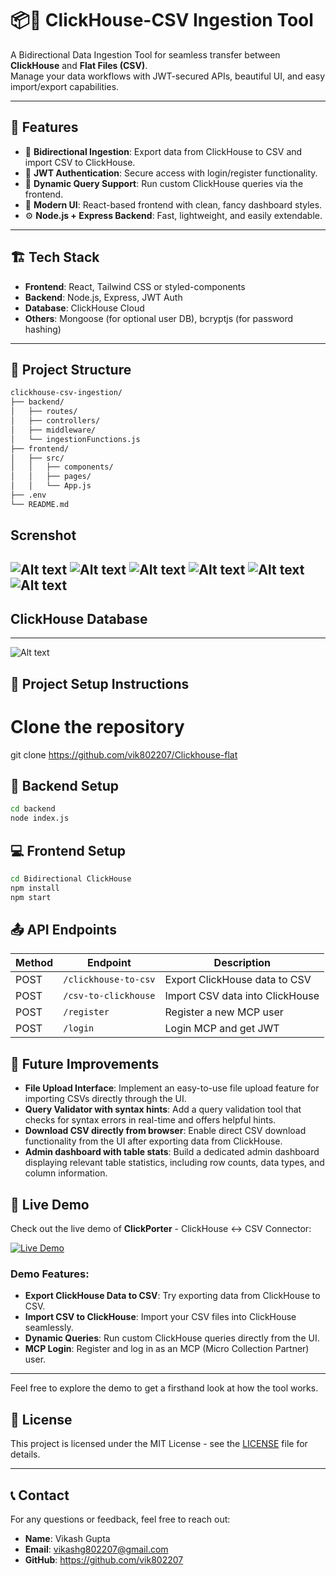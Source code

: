 # 📦📄 ClickHouse-CSV Ingestion Tool

A Bidirectional Data Ingestion Tool for seamless transfer between **ClickHouse** and **Flat Files (CSV)**.  
Manage your data workflows with JWT-secured APIs, beautiful UI, and easy import/export capabilities.

---

## 🚀 Features

- 🔁 **Bidirectional Ingestion**: Export data from ClickHouse to CSV and import CSV to ClickHouse.
- 🔐 **JWT Authentication**: Secure access with login/register functionality.
- 🧾 **Dynamic Query Support**: Run custom ClickHouse queries via the frontend.
- 🎨 **Modern UI**: React-based frontend with clean, fancy dashboard styles.
- ⚙️ **Node.js + Express Backend**: Fast, lightweight, and easily extendable.

---

## 🏗️ Tech Stack

- **Frontend**: React, Tailwind CSS or styled-components
- **Backend**: Node.js, Express, JWT Auth
- **Database**: ClickHouse Cloud
- **Others**: Mongoose (for optional user DB), bcryptjs (for password hashing)

---

## 📁 Project Structure
```bash
clickhouse-csv-ingestion/
├── backend/
│   ├── routes/
│   ├── controllers/
│   ├── middleware/
│   └── ingestionFunctions.js
├── frontend/
│   ├── src/
│   │   ├── components/
│   │   ├── pages/
│   │   └── App.js
├── .env
└── README.md
```
## Screnshot

![Alt text](https://github.com/vik802207/Clickhouse-flat/blob/main/img/Screenshot%20(427).png?raw=true)
![Alt text](https://github.com/vik802207/Clickhouse-flat/blob/main/img/Screenshot%20(428).png?raw=true)
![Alt text](https://github.com/vik802207/Clickhouse-flat/blob/main/img/Screenshot%20(429).png?raw=true)
![Alt text](https://github.com/vik802207/Clickhouse-flat/blob/main/img/Screenshot%20(426).png?raw=true)
![Alt text](https://github.com/vik802207/Clickhouse-flat/blob/main/img/Screenshot%20(430).png?raw=true)
![Alt text](https://github.com/vik802207/Clickhouse-flat/blob/main/img/Screenshot%20(431).png?raw=true)
---
## ClickHouse Database
---
![Alt text](https://github.com/vik802207/Clickhouse-flat/blob/main/img/Screenshot%20(432).png?raw=true)


## 🚀 Project Setup Instructions

# Clone the repository
git clone https://github.com/vik802207/Clickhouse-flat

## 🔧 Backend Setup
```bash
cd backend
node index.js
```

## 💻 Frontend Setup
```bash
cd Bidirectional ClickHouse
npm install
npm start
```

## 📤 API Endpoints

| Method | Endpoint             | Description                     |
| ------ | -------------------- | ------------------------------- |
| POST   | `/clickhouse-to-csv` | Export ClickHouse data to CSV   |
| POST   | `/csv-to-clickhouse` | Import CSV data into ClickHouse |
| POST   | `/register`          | Register a new MCP user         |
| POST   | `/login`             | Login MCP and get JWT           |

## 📌 Future Improvements

- **File Upload Interface**: Implement an easy-to-use file upload feature for importing CSVs directly through the UI.
- **Query Validator with syntax hints**: Add a query validation tool that checks for syntax errors in real-time and offers helpful hints.
- **Download CSV directly from browser**: Enable direct CSV download functionality from the UI after exporting data from ClickHouse.
- **Admin dashboard with table stats**: Build a dedicated admin dashboard displaying relevant table statistics, including row counts, data types, and column information.
## 🚀 Live Demo

Check out the live demo of **ClickPorter** - ClickHouse ↔️ CSV Connector:

[![Live Demo](https://img.shields.io/badge/Live%20Demo-Available-brightgreen)](https://clickhouse-flat.vercel.app/)


### Demo Features:
- **Export ClickHouse Data to CSV**: Try exporting data from ClickHouse to CSV.
- **Import CSV to ClickHouse**: Import your CSV files into ClickHouse seamlessly.
- **Dynamic Queries**: Run custom ClickHouse queries directly from the UI.
- **MCP Login**: Register and log in as an MCP (Micro Collection Partner) user.

---

Feel free to explore the demo to get a firsthand look at how the tool works.
## 📝 License

This project is licensed under the MIT License - see the [LICENSE](LICENSE) file for details.

---

## 📞 Contact

For any questions or feedback, feel free to reach out:

- **Name**: Vikash Gupta
- **Email**: vikashg802207@gmail.com
- **GitHub**: https://github.com/vik802207


